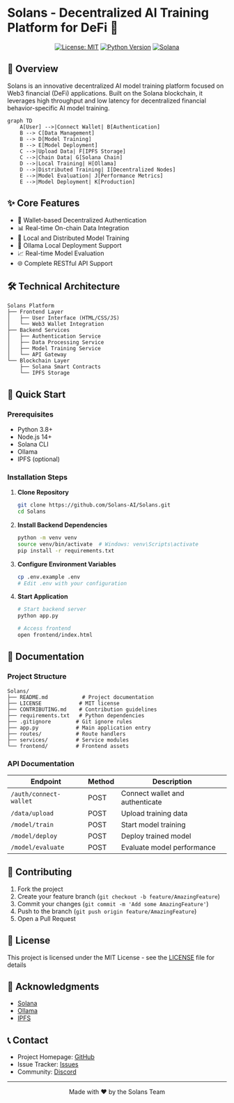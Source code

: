 # Solans - Decentralized AI Training Platform for DeFi 🚀

<div align="center">


[![License: MIT](https://img.shields.io/badge/License-MIT-yellow.svg)](https://opensource.org/licenses/MIT)
[![Python Version](https://img.shields.io/badge/python-3.8+-blue.svg)](https://www.python.org/downloads/)
[![Solana](https://img.shields.io/badge/Solana-Compatible-green.svg)](https://solana.com/)

</div>

## 🌟 Overview

Solans is an innovative decentralized AI model training platform focused on Web3 financial (DeFi) applications. Built on the Solana blockchain, it leverages high throughput and low latency for decentralized financial behavior-specific AI model training.

```mermaid
graph TD
    A[User] -->|Connect Wallet| B[Authentication]
    B --> C[Data Management]
    B --> D[Model Training]
    B --> E[Model Deployment]
    C -->|Upload Data| F[IPFS Storage]
    C -->|Chain Data| G[Solana Chain]
    D -->|Local Training| H[Ollama]
    D -->|Distributed Training| I[Decentralized Nodes]
    E -->|Model Evaluation| J[Performance Metrics]
    E -->|Model Deployment| K[Production]
```

## ✨ Core Features

- 🔐 Wallet-based Decentralized Authentication
- 📊 Real-time On-chain Data Integration
- 🤖 Local and Distributed Model Training
- 🚀 Ollama Local Deployment Support
- 📈 Real-time Model Evaluation
- 🌐 Complete RESTful API Support

## 🛠️ Technical Architecture

```
Solans Platform
├── Frontend Layer
│   ├── User Interface (HTML/CSS/JS)
│   └── Web3 Wallet Integration
├── Backend Services
│   ├── Authentication Service
│   ├── Data Processing Service
│   ├── Model Training Service
│   └── API Gateway
└── Blockchain Layer
    ├── Solana Smart Contracts
    └── IPFS Storage
```

## 🚀 Quick Start

### Prerequisites

- Python 3.8+
- Node.js 14+
- Solana CLI
- Ollama
- IPFS (optional)

### Installation Steps

1. **Clone Repository**
   ```bash
   git clone https://github.com/Solans-AI/Solans.git
   cd Solans
   ```

2. **Install Backend Dependencies**
   ```bash
   python -m venv venv
   source venv/bin/activate  # Windows: venv\Scripts\activate
   pip install -r requirements.txt
   ```

3. **Configure Environment Variables**
   ```bash
   cp .env.example .env
   # Edit .env with your configuration
   ```

4. **Start Application**
   ```bash
   # Start backend server
   python app.py

   # Access frontend
   open frontend/index.html
   ```

## 📖 Documentation

### Project Structure
```
Solans/
├── README.md           # Project documentation
├── LICENSE            # MIT license
├── CONTRIBUTING.md    # Contribution guidelines
├── requirements.txt   # Python dependencies
├── .gitignore        # Git ignore rules
├── app.py            # Main application entry
├── routes/           # Route handlers
├── services/         # Service modules
└── frontend/         # Frontend assets
```

### API Documentation

| Endpoint | Method | Description |
|----------|--------|-------------|
| `/auth/connect-wallet` | POST | Connect wallet and authenticate |
| `/data/upload` | POST | Upload training data |
| `/model/train` | POST | Start model training |
| `/model/deploy` | POST | Deploy trained model |
| `/model/evaluate` | POST | Evaluate model performance |

## 🤝 Contributing

1. Fork the project
2. Create your feature branch (`git checkout -b feature/AmazingFeature`)
3. Commit your changes (`git commit -m 'Add some AmazingFeature'`)
4. Push to the branch (`git push origin feature/AmazingFeature`)
5. Open a Pull Request

## 📄 License

This project is licensed under the MIT License - see the [LICENSE](LICENSE) file for details

## 🌟 Acknowledgments

- [Solana](https://www.solans.fun/)
- [Ollama](https://ollama.ai/)
- [IPFS](https://ipfs.io/)

## 📞 Contact

- Project Homepage: [GitHub](https://github.com/Solans-AI/Solans)
- Issue Tracker: [Issues](https://github.com/Solans-AI/Solans/issues)
- Community: [Discord](https://discord.gg/yourdiscord)

---

<div align="center">
Made with ❤️ by the Solans Team
</div>
